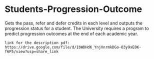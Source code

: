 # Students-Progression-Outcome
Gets the pass, refer and defer credits in each level and outputs the progression status for a student.
The University requires a program to predict progression outcomes at the end of each academic year.
```
link for the description pdf: https://drive.google.com/file/d/1bWDHdK_YnjVnrmkDGo-O3y9xE0K-f6P5/view?usp=share_link
```
